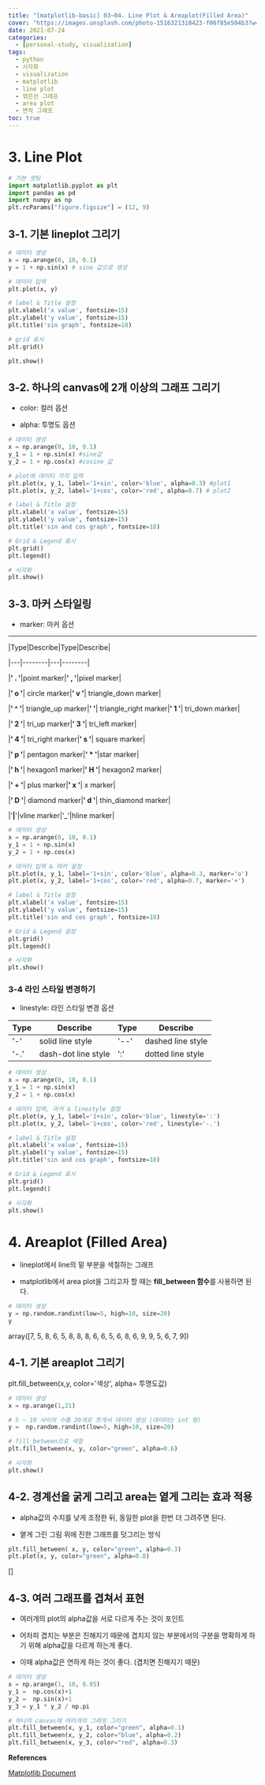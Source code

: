 ```yaml
---
title: "[matplotlib-basic] 03~04. Line Plot & Areaplot(Filled Area)"
cover: "https://images.unsplash.com/photo-1516321318423-f06f85e504b3?w=1920&h=1080&fit=crop"
date: 2021-07-24
categories:
  - [personal-study, visualization]
tags:
  - python
  - 시각화
  - visualization
  - matplotlib
  - line plot
  - 꺾은선 그래프
  - area plot
  - 면적 그래프
toc: true
---
```


# 3. Line Plot

```python
# 기본 셋팅
import matplotlib.pyplot as plt
import pandas as pd
import numpy as np
plt.rcParams["figure.figsize"] = (12, 9)
```

## 3-1. 기본 lineplot 그리기

```python
# 데이터 생성
x = np.arange(0, 10, 0.1)
y = 1 + np.sin(x) # sine 값으로 생성

# 데이터 입력
plt.plot(x, y)

# label & Title 설정
plt.xlabel('x value', fontsize=15)
plt.ylabel('y value', fontsize=15)
plt.title('sin graph', fontsize=18)

# grid 표시
plt.grid()

plt.show()
```



## 3-2. 하나의 canvas에 2개 이상의 그래프 그리기

* color: 컬러 옵션

* alpha: 투명도 옵션

```python
# 데이터 생성
x = np.arange(0, 10, 0.1)
y_1 = 1 + np.sin(x) #sine값
y_2 = 1 + np.cos(x) #cosine 값

# plot에 데이터 각각 입력
plt.plot(x, y_1, label='1+sin', color='blue', alpha=0.3) #plot1
plt.plot(x, y_2, label='1+cos', color='red', alpha=0.7) # plot2

# label & Title 설정
plt.xlabel('x value', fontsize=15)
plt.ylabel('y value', fontsize=15)
plt.title('sin and cos graph', fontsize=18)

# Grid & Legend 표시
plt.grid()
plt.legend()

# 시각화
plt.show()
```



## 3-3. 마커 스타일링

* marker: 마커 옵션

---


|Type|Describe|Type|Describe|

|---|--------|---|--------|

|**' . '**|point marker|**' , '**|pixel marker|

|**' o '**|	circle marker|**' v '**|	triangle_down marker|

|**' ^ '**|	triangle_up marker|**'  '**|	triangle_right marker|**' 1 '**|	tri_down marker|

|**' 2 '**|	tri_up marker|**' 3 '**|	tri_left marker|

|**' 4 '**|	tri_right marker|**' s '**|	square marker|

|**' p '**|	pentagon marker|**' * '**|star marker|

|**' h '**|	hexagon1 marker|**' H '**|	hexagon2 marker|

|**' + '**|	plus marker|**' x '**|	x marker|

|**' D '**|	diamond marker|**' d '**|	thin_diamond marker|

|'**&#124;**'|vline marker|'_'|hline marker|

```python
# 데이터 생성
x = np.arange(0, 10, 0.1)
y_1 = 1 + np.sin(x)
y_2 = 1 + np.cos(x)

# 데이터 입력 & 마커 설정
plt.plot(x, y_1, label='1+sin', color='blue', alpha=0.3, marker='o')
plt.plot(x, y_2, label='1+cos', color='red', alpha=0.7, marker='+')

# label & Title 설정
plt.xlabel('x value', fontsize=15)
plt.ylabel('y value', fontsize=15)
plt.title('sin and cos graph', fontsize=18)

# Grid & Legend 설정
plt.grid()
plt.legend()

# 시각화
plt.show()
```



### 3-4 라인 스타일 변경하기

* linestyle: 라인 스타일 변경 옵션

| Type | Describe            | Type | Describe          |
| ---- | ------------------- | ---- | ----------------- |
| '-'  | solid line style    | '--' | dashed line style |
| '-.' | dash-dot line style | ':'  | dotted line style |

```python
# 데이터 생성
x = np.arange(0, 10, 0.1)
y_1 = 1 + np.sin(x)
y_2 = 1 + np.cos(x)

# 데이터 입력, 마커 & linestyle 설정
plt.plot(x, y_1, label='1+sin', color='blue', linestyle=':')
plt.plot(x, y_2, label='1+cos', color='red', linestyle='-.')

# label & Title 설정
plt.xlabel('x value', fontsize=15)
plt.ylabel('y value', fontsize=15)
plt.title('sin and cos graph', fontsize=18)

# Grid & Legend 표시
plt.grid()
plt.legend()

# 시각화
plt.show()
```



# 4. Areaplot (Filled Area)

- lineplot에서 line의 밑 부분을 색칠하는 그래프

- matplotlib에서 area plot을 그리고자 할 때는 **fill_between 함수**를 사용하면 된다.

```python
# 데이터 생성
y = np.random.randint(low=5, high=10, size=20)
y
```


array([7, 5, 8, 6, 5, 8, 8, 8, 6, 6, 5, 6, 8, 6, 9, 9, 5, 6, 7, 9])

## 4-1. 기본 areaplot 그리기

plt.fill_between(x,y, color='색상', alpha= 투명도값) 

```python
# 데이터 생성
x = np.arange(1,21)

# 5 ~ 10 사이의 수를 20개로 쪼개서 데이터 생성 (데이터는 int 형)
y =  np.random.randint(low=5, high=10, size=20) 

# fill_between으로 색칠
plt.fill_between(x, y, color="green", alpha=0.6)

# 시각화
plt.show()
```



## 4-2. 경계선을 굵게 그리고 area는 옅게 그리는 효과 적용

- alpha값의 수치를 낮게 조정한 뒤, 동일한 plot을 한번 더 그려주면 된다.

- 옅게 그린 그림 위에 진한 그래프를 덧그리는 방식

```python
plt.fill_between( x, y, color="green", alpha=0.3)
plt.plot(x, y, color="green", alpha=0.8)
```


[]



## 4-3. 여러 그래프를 겹쳐서 표현

- 여러개의 plot의 alpha값을 서로 다르게 주는 것이 포인트

- 어차피 겹치는 부분은 진해지기 때문에 겹치지 않는 부분에서의 구분을 명확하게 하기 위해 alpha값을 다르게 하는게 좋다.

- 이때 alpha값은 연하게 하는 것이 좋다. (겹치면 진해지기 때문)

```python
# 데이터 생성
x = np.arange(1, 10, 0.05)
y_1 =  np.cos(x)+1
y_2 =  np.sin(x)+1
y_3 = y_1 * y_2 / np.pi

# 하나의 canvas에 여러개의 그래프 그리기
plt.fill_between(x, y_1, color="green", alpha=0.1)
plt.fill_between(x, y_2, color="blue", alpha=0.2)
plt.fill_between(x, y_3, color="red", alpha=0.3)
```






**References**

[Matplotlib Document](https://matplotlib.org/)

